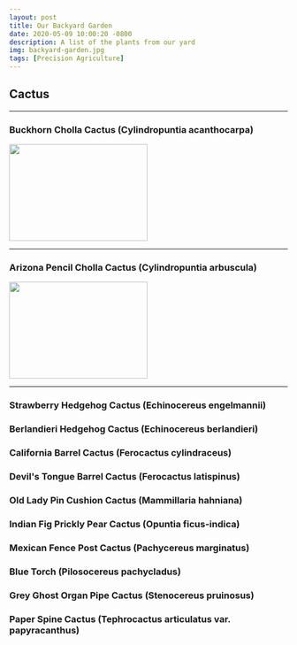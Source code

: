 ```yaml
---
layout: post
title: Our Backyard Garden
date: 2020-05-09 10:00:20 -0800
description: A list of the plants from our yard
img: backyard-garden.jpg
tags: [Precision Agriculture]
---
```

<!-- <img src='{{site.baseurl}}/assets/img/file.jpg' alt='file desc'> -->

## Cactus
---

### Buckhorn Cholla Cactus (Cylindropuntia acanthocarpa)
<img src='{{site.baseurl}}/assets/img/cactus-buckhorn-cholla.jpg' width="250px" height="175px">

---

### Arizona Pencil Cholla Cactus (Cylindropuntia arbuscula)
<img src='{{site.baseurl}}/assets/img/cactus-arizona-pencil-cholla.jpg' width="250px" height="175px">

---

### Strawberry Hedgehog Cactus (Echinocereus engelmannii)

### Berlandieri Hedgehog Cactus (Echinocereus berlandieri)

### California Barrel Cactus (Ferocactus cylindraceus)

### Devil's Tongue Barrel Cactus (Ferocactus latispinus)

### Old Lady Pin Cushion Cactus (Mammillaria hahniana)

### Indian Fig Prickly Pear Cactus (Opuntia ficus-indica)

### Mexican Fence Post Cactus (Pachycereus marginatus)

### Blue Torch (Pilosocereus pachycladus)

### Grey Ghost Organ Pipe Cactus (Stenocereus pruinosus)

### Paper Spine Cactus (Tephrocactus articulatus var. papyracanthus)







